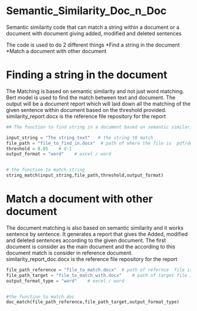 # Semantic_Similarity_Doc_n_Doc
Semantic similarity code that can match a string within a document or a document with document giving added, modified and deleted sentences


The code is used to do 2 different things
*Find a string in the document
*Match a document with other document


# Finding a string in the document
The Matching is based on semantic similarity and not just word matching. Bert model is used to find the match between text and document.  The output will be a document report which will laid down all the matching of the given sentence within document based on the threshold provided.
similarity_report.docx is the reference file repository for the report

```python
## The function to find string in a document based on semantic similarity

input_string = "The string text"   # the string t0 match
file_path = "file_to_find_in.docx" 	# path of where the file is  pdf/docx
threshold = 0.85	# 0-1
output_format = "word"    # excel / word


# the function to match string
string_match(input_string,file_path,threshold,output_format)   
```
# Match a document with other document
The document matching is also based on semantic similarity and it works sentence by sentence. It generates a report that gives the Added, modified and deleted sentences according to the given document. The first document is consider as the main document and the according to this document match is consider in reference document.
similarity_report_doc.docx is the reference file repository for the report

```python
file_path_reference = "file_to_match.docx" 	# path of refernce  file is pdf/docx
file_path_target = "file_to_match_with.docx" 	# path of target file is  pdf/docx
output_format_type = "word"    # excel / word


#the function to match doc
doc_match(file_path_reference,file_path_target,output_format_type)
```
